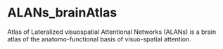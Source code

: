 # ALANs_brainAtlas
Atlas of Lateralized visuospatial Attentional Networks (ALANs) is a brain atlas of the anatomo-functional basis of visuo-spatial attention.
